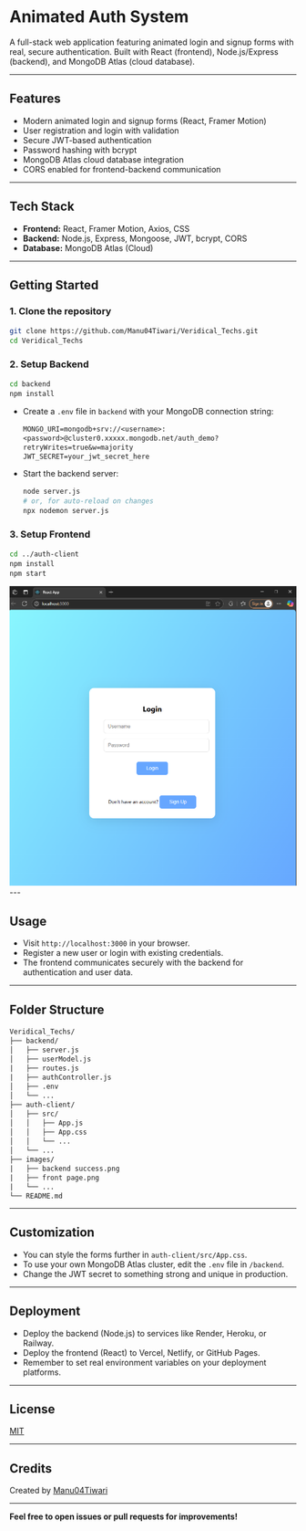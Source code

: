 # Animated Auth System

A full-stack web application featuring animated login and signup forms with real, secure authentication. Built with React (frontend), Node.js/Express (backend), and MongoDB Atlas (cloud database).

---

## Features

- Modern animated login and signup forms (React, Framer Motion)
- User registration and login with validation
- Secure JWT-based authentication
- Password hashing with bcrypt
- MongoDB Atlas cloud database integration
- CORS enabled for frontend-backend communication

---

## Tech Stack

- **Frontend:** React, Framer Motion, Axios, CSS
- **Backend:** Node.js, Express, Mongoose, JWT, bcrypt, CORS
- **Database:** MongoDB Atlas (Cloud)

---

## Getting Started

### 1. Clone the repository

```bash
git clone https://github.com/Manu04Tiwari/Veridical_Techs.git
cd Veridical_Techs
```

### 2. Setup Backend

```bash
cd backend
npm install
```

- Create a `.env` file in `backend` with your MongoDB connection string:
  ```
  MONGO_URI=mongodb+srv://<username>:<password>@cluster0.xxxxx.mongodb.net/auth_demo?retryWrites=true&w=majority
  JWT_SECRET=your_jwt_secret_here
  ```

- Start the backend server:
  ```bash
  node server.js
  # or, for auto-reload on changes
  npx nodemon server.js
  ```

### 3. Setup Frontend

```bash
cd ../auth-client
npm install
npm start
```
<img src="https://github.com/Manu04Tiwari/Veridical_Techs/blob/main/images/front%20page.png" alt="Frontend Page" width="700"/>
---

## Usage

- Visit `http://localhost:3000` in your browser.
- Register a new user or login with existing credentials.
- The frontend communicates securely with the backend for authentication and user data.

---

## Folder Structure

```
Veridical_Techs/
├── backend/
│   ├── server.js
│   ├── userModel.js
|   ├── routes.js
|   ├── authController.js
│   ├── .env
│   └── ...
├── auth-client/
│   ├── src/
│   │   ├── App.js
│   │   ├── App.css
│   │   └── ...
│   └── ...
├── images/
|   ├── backend success.png
|   ├── front page.png
|   └── ...
└── README.md
```

---

## Customization

- You can style the forms further in `auth-client/src/App.css`.
- To use your own MongoDB Atlas cluster, edit the `.env` file in `/backend`.
- Change the JWT secret to something strong and unique in production.

---

## Deployment

- Deploy the backend (Node.js) to services like Render, Heroku, or Railway.
- Deploy the frontend (React) to Vercel, Netlify, or GitHub Pages.
- Remember to set real environment variables on your deployment platforms.

---

## License

[MIT](LICENSE)

---

## Credits

Created by [Manu04Tiwari](https://github.com/Manu04Tiwari)

---

**Feel free to open issues or pull requests for improvements!**

